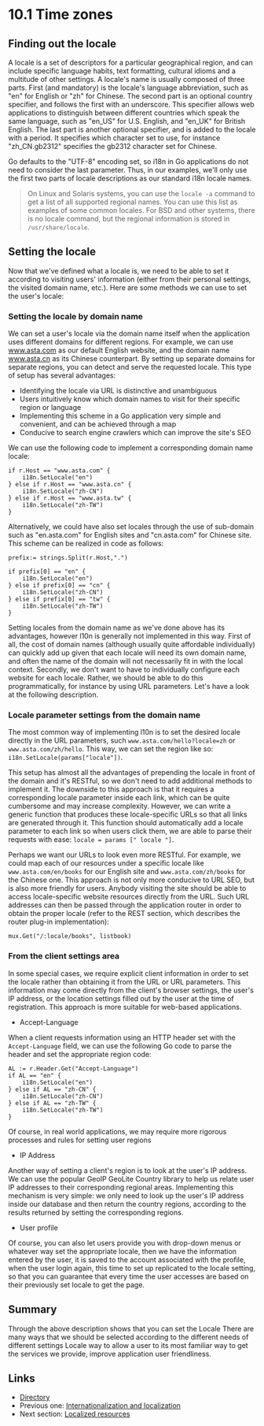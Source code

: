 # 10.1 Time zones

## Finding out the locale

A locale is a set of descriptors for a particular geographical region, and can include specific language habits, text formatting, cultural idioms and a multitude of other settings. A locale's name is usually composed of three parts. First (and mandatory) is the locale's language abbreviation, such as "en" for English or "zh" for Chinese. The second part is an optional country specifier, and follows the first with an underscore. This specifier allows web applications to distinguish between different countries which speak the same language, such as "en_US" for U.S. English, and "en_UK" for British English. The last part is another optional specifier, and is added to the locale with a period. It specifies which character set to use, for instance "zh_CN.gb2312" specifies the gb2312 character set for Chinese.

Go defaults to the "UTF-8" encoding set, so i18n in Go applications do not need to consider the last parameter. Thus, in our examples, we'll only use the first two parts of locale descriptions as our standard i18n locale names. 

> On Linux and Solaris systems, you can use the `locale -a` command to get a list of all supported regional names. You can use this list as examples of some common locales. For BSD and other systems, there is no locale command, but the regional information is stored in `/usr/share/locale`.

## Setting the locale

Now that we've defined what a locale is, we need to be able to set it according to visiting users' information (either from their personal settings, the visited domain name, etc.). Here are some methods we can use to set the user's locale: 

### Setting the locale by domain name

We can set a user's locale via the domain name itself when the application uses different domains for different regions. For example, we can use www.asta.com as our default English website, and the domain name www.asta.cn as its Chinese counterpart. By setting up separate domains for separate regions, you can detect and serve the requested locale. This type of setup has several advantages:

- Identifying the locale via URL is distinctive and unambiguous 
- Users intuitively know which domain names to visit for their specific region or language 
- Implementing this scheme in a Go application very simple and convenient, and can be achieved through a map
- Conducive to search engine crawlers which can improve the site's SEO

We can use the following code to implement a corresponding domain name locale:

	if r.Host == "www.asta.com" {
		i18n.SetLocale("en")
	} else if r.Host == "www.asta.cn" {
		i18n.SetLocale("zh-CN")
	} else if r.Host == "www.asta.tw" {
		i18n.SetLocale("zh-TW")
	}

Alternatively, we could have also set locales through the use of sub-domain such as "en.asta.com" for English sites and "cn.asta.com" for Chinese site. This scheme can be realized in code as follows:

	prefix:= strings.Split(r.Host,".")

	if prefix[0] == "en" {
		i18n.SetLocale("en")
	} else if prefix[0] == "cn" {
		i18n.SetLocale("zh-CN")
	} else if prefix[0] == "tw" {
		i18n.SetLocale("zh-TW")
	}

Setting locales from the domain name as we've done above has its advantages, however l10n is generally not implemented in this way. First of all, the cost of domain names (although usually quite affordable individually) can quickly add up given that each locale will need its own domain name, and often the name of the domain will not necessarily fit in with the local context. Secondly, we don't want to have to individually configure each website for each locale. Rather, we should be able to do this programmatically, for instance by using URL parameters. Let's have a look at the following description.

### Locale parameter settings from the domain name

The most common way of implementing l10n is to set the desired locale directly in the URL parameters, such `www.asta.com/hello?locale=zh` or `www.asta.com/zh/hello`. This way, we can set the region like so: `i18n.SetLocale(params["locale"])`.

This setup has almost all the advantages of prepending the locale in front of the domain and it's RESTful, so we don't need to add additional methods to implement it. The downside to this approach is that it requires a corresponding locale parameter inside each link, which can be quite cumbersome and may increase complexity. However, we can write a generic function that produces these locale-specific URLs so that all links are generated through it. This function should automatically add a locale parameter to each link so when users click them, we are able to parse their requests with ease: `locale = params [" locale "]`.

Perhaps we want our URLs to look even more RESTful. For example, we could map each of our resources under a specific locale like `www.asta.com/en/books` for our English site and `www.asta.com/zh/books` for the Chinese one. This approach is not only more conducive to URL SEO, but is also more friendly for users. Anybody visiting the site should be able to access locale-specific website resources directly from the URL. Such URL addresses can then be passed through the application router in order to obtain the proper locale (refer to the REST section, which describes the router plug-in implementation):

	mux.Get("/:locale/books", listbook)

### From the client settings area

In some special cases, we require explicit client information in order to set the locale rather than obtaining it from the URL or URL parameters. This information may come directly from the client's browser settings, the user's IP address, or the location settings filled out by the user at the time of registration. This approach is more suitable for web-based applications.

- Accept-Language

When a client requests information using an HTTP header set with the `Accept-Language` field, we can use the following Go code to parse the header and set the appropriate region code: 

	AL := r.Header.Get("Accept-Language")
	if AL == "en" {
		i18n.SetLocale("en")
	} else if AL == "zh-CN" {
		i18n.SetLocale("zh-CN")
	} else if AL == "zh-TW" {
		i18n.SetLocale("zh-TW")
	}

Of course, in real world applications, we may require more rigorous processes and rules for setting user regions 

- IP Address

Another way of setting a client's region is to look at the user's IP address. We can use the popular GeoIP GeoLite Country library to help us relate user IP addresses to their corresponding regional areas. Implementing this mechanism is very simple: we only need to look up the user's IP address inside our database and then return the country regions, according to the results returned by setting the corresponding regions.

- User profile

Of course, you can also let users provide you with drop-down menus or whatever way set the appropriate locale, then we have the information entered by the user, it is saved to the account associated with the profile, when the user login again, this time to set up replicated to the locale setting, so that you can guarantee that every time the user accesses are based on their previously set locale to get the page.

## Summary

Through the above description shows that you can set the Locale There are many ways that we should be selected according to the different needs of different settings Locale way to allow a user to its most familiar way to get the services we provide, improve application user friendliness.

## Links

- [Directory](preface.md)
- Previous one: [Internationalization and localization](10.0.md)
- Next section: [Localized resources](10.2.md)
